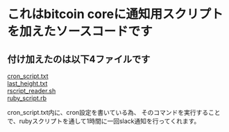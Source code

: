 これはbitcoin coreに通知用スクリプトを加えたソースコードです
=====================================

付け加えたのは以下4ファイルです
----------------
[cron_script.txt](https://github.com/SHUNSUKE-N/bitcoin_notice_script/blob/master/cron_script.txt)  
[last_height.txt](https://github.com/SHUNSUKE-N/bitcoin_notice_script/blob/master/last_height.txt)  
[rscript_reader.sh](https://github.com/SHUNSUKE-N/bitcoin_notice_script/blob/master/rscript_reader.sh)  
[ruby_script.rb](https://github.com/SHUNSUKE-N/bitcoin_notice_script/blob/master/ruby_script.rb)  


cron_script.txt内に、cron設定を書いている為、
そのコマンドを実行することで、rubyスクリプトを通して1時間に一回slack通知を行ってくれます。